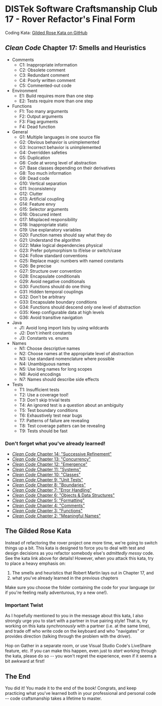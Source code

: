 DISTek Software Craftsmanship Club 17 - Rover Refactor's Final Form
===================================================================
Coding Kata: [Gilded Rose Kata on GitHub](https://github.com/joebobfisher/GildedRose-Refactoring-Kata)

_Clean Code_ Chapter 17: Smells and Heuristics
----------------------------------------------
* Comments
  * C1: Inappropriate information
  * C2: Obsolete comment
  * C3: Redundant comment
  * C4: Poorly written comment
  * C5: Commented-out code
* Environment
  * E1: Build requires more than one step
  * E2: Tests require more than one step
* Functions
  * F1: Too many arguments
  * F2: Output arguments
  * F3: Flag arguments
  * F4: Dead function
* General
  * G1: Multiple languages in one source file
  * G2: Obvious behavior is unimplemented
  * G3: Incorrect behavior is unimplemented
  * G4: Overridden safeties
  * G5: Duplication
  * G6: Code at wrong level of abstraction
  * G7: Base classes depending on their derivatives
  * G8: Too much information
  * G9: Dead code
  * G10: Vertical separation
  * G11: Inconsistency
  * G12: Clutter
  * G13: Artificial coupling
  * G14: Feature envy
  * G15: Selector arguments
  * G16: Obscured intent
  * G17: Misplaced responsibility
  * G18: Inappropriate static
  * G19: Use explanatory variables
  * G20: Function names should say what they do
  * G21: Understand the algorithm
  * G22: Make logical dependencies physical
  * G23: Prefer polymorphism to if/else or switch/case
  * G24: Follow standard conventions
  * G25: Replace magic numbers with named constants
  * G26: Be precise
  * G27: Structure over convention
  * G28: Encapsulate conditionals
  * G29: Avoid negative conditionals
  * G30: Functions should do one thing
  * G31: Hidden temporal couplings
  * G32: Don't be arbitrary
  * G33: Encapsulate boundary conditions
  * G34: Functions should descend only one level of abstraction
  * G35: Keep configurable data at high levels
  * G36: Avoid transitive navigation
* Java
  * J1: Avoid long import lists by using wildcards
  * J2: Don't inherit constants
  * J3: Constants vs. enums
* Names
  * N1: Choose descriptive names
  * N2: Choose names at the appropriate level of abstraction
  * N3: Use standard nomenclature where possible
  * N4: Unambiguous names
  * N5: Use long names for long scopes
  * N6: Avoid encodings
  * N7: Names should describe side effects
* Tests
  * T1: Insufficient tests
  * T2: Use a coverage tool!
  * T3: Don't skip trivial tests
  * T4: An ignored test is a question about an ambiguity
  * T5: Test boundary conditions
  * T6: Exhaustively test near bugs
  * T7: Patterns of failure are revealing
  * T8: Test coverage patters can be revealing
  * T9: Tests should be fast

### Don't forget what you've already learned!
* [_Clean Code_ Chapter 14: "Successive Refinement"](../arg-parser/readme.md)
* [_Clean Code_ Chapter 13: "Concurrency"](../kprimes-concurrent/readme.md)
* [_Clean Code_ Chapter 12: "Emergence"](../kprimes/readme.md)
* [_Clean Code_ Chapter 11: "Systems"](../rover-factory/readme.md)
* [_Clean Code_ Chapter 10: "Classes"](../rover-refactor/readme.md)
* [_Clean Code_ Chapter 9: "Unit Tests"](../rover-redux/README.md)
* [_Clean Code_ Chapter 8: "Boundaries"](../password-encrypt/README.md)
* [_Clean Code_ Chapter 7: "Error Handling"](../password/README.md)
* [_Clean Code_ Chapter 6: "Objects & Data Structures"](../bowling/README.md)
* [_Clean Code_ Chapter 5: "Formatting"](../tiny-maze/README.md)
* [_Clean Code_ Chapter 4: "Comments"](../arithmetic/README.md)
* [_Clean Code_ Chapter 3: "Functions"](../alphabet-cipher/README.md)
* [_Clean Code_ Chapter 2: "Meaningful Names"](../rover/README.md)

The Gilded Rose Kata
--------------------
Instead of refactoring the rover project one more time, we're going to switch things up a bit. This kata is designed to
force you to deal with test and design decisions as you refactor somebody else's _admittedly messy_ code. See the kata
link above for details! However, when you attack this kata, try to place a heavy emphasis on:

1) The smells and heuristics that Robert Martin lays out in Chapter 17, and
2) what you've already learned in the previous chapters

Make sure you choose the folder containing the code for your language (or if you're feeling really adventurous, try a
new one!).

### Important Twist

As I hopefully mentioned to you in the message about this kata, I also strongly urge you to start with a partner in true
pairing style! That is, try working on this kata _synchronously_ with a partner (i.e. at the same time), and trade off
who write code on the keyboard and who "navigates" or provides direction (talking through the problem with the driver). 

Hop on Gather in a separate room, or use Visual Studio Code's LiveShare feature, etc. If you can make this happen, even
just to _start_ working through the kata, please do so -- you won't regret the experience, even if it seems a bit
awkward at first!

The End
-------
You did it! You made it to the end of the book! Congrats, and keep practicing what you've learned both in your
professional and personal code -- code craftsmanship takes a lifetime to master.